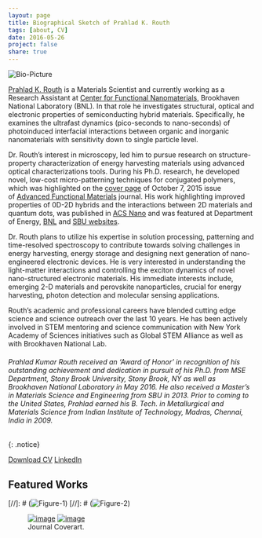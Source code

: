 ```yaml
---
layout: page
title: Biographical Sketch of Prahlad K. Routh
tags: [about, CV]
date: 2016-05-26
project: false
share: true
---
```

    
![Bio-Picture]({{site.url}}/images/Portrait-prahlad-2.jpg)

[Prahlad K. Routh](http://www.prahlad.xyz) is a Materials Scientist and currently working as a Research Assistant at [Center for Functional Nanomaterials](http://www.bnl.gov/cfn/), Brookhaven National Laboratory (BNL). In that role he investigates structural, optical and electronic properties of semiconducting hybrid materials. Specifically, he examines the ultrafast dynamics (pico-seconds to nano-seconds) of photoinduced interfacial interactions between organic and inorganic nanomaterials with sensitivity down to single particle level. 

Dr. Routh’s interest in microscopy, led him to pursue research on structure-property characterization of energy harvesting materials using advanced optical characterizations tools. During his Ph.D. research, he developed novel, low-cost micro-patterning techniques for conjugated polymers, which was highlighted on the [cover page](http://doi.org/10.1002/adfm.201570244) of October 7, 2015 issue of [Advanced Functional Materials](http://doi.org/10.1002/adfm.201502463) journal. His work highlighting improved properties of 0D-2D hybrids and the interactions between 2D materials and quantum dots, was published in [ACS Nano](http://doi.org/10.1021/acsnano.6b01538) and was featured at Department of Energy, [BNL](https://www.bnl.gov/newsroom/news.php?a=11829) and [SBU websites](http://www.stonybrook.edu/happenings/research/sbu-grad-students-help-pioneer-new-approach-for-improving-solar-cells/).

Dr. Routh plans to utilize his expertise in solution processing, patterning and time-resolved spectroscopy to contribute towards solving challenges in energy harvesting, energy storage and designing next generation of nano-engineered electronic devices. He is very interested in understanding the light-matter interactions and controlling the exciton dynamics of novel nano-structured electronic materials.  His immediate interests include, emerging 2-D materials and perovskite nanoparticles, crucial for energy harvesting, photon detection and molecular sensing applications.


Routh’s academic and professional careers have blended cutting edge science and science outreach over the last 10 years. He has been actively involved in STEM mentoring and science communication with New York Academy of Sciences initiatives such as Global STEM Alliance as well as with Brookhaven National Lab.


###### Prahlad Kumar Routh received an ‘Award of Honor’ in recognition of his outstanding achievement and dedication in pursuit of his Ph.D. from MSE Department, Stony Brook University, Stony Brook, NY as well as Brookhaven National Laboratory in May 2016. He also received a Master’s in Materials Science and Engineering from SBU in 2013. Prior to coming to the United States, Prahlad earned his B. Tech. in Metallurgical and Materials Science from Indian Institute of Technology, Madras, Chennai, India in 2009. 
{: .notice}

	
<a href="{{site.url}}/Downloads/CV_PKR.pdf" class="btn btn-warning">Download CV</a>  <a href="http://www.linkedin.com/in/prouth" class="btn btn-info">LinkedIn</a>

[CV]:{{site.url}}/Downloads/CV_PKR.pdf


## Featured Works

[//]: # (![Figure-1]({{site.url}}/Downloads/adfm.png))
[//]: # (![Figure-2]({{site.url}}/Downloads/chemcomm.png))

<figure class="half">
	<a href="http://doi.org/10.1002/adfm.201570244"><img src="{{site.url}}/Downloads/adfm.png" alt="image"></a>
	<a href="http://pubs.rsc.org/en/content/articlepdf/2014/cc/c3cc47975g"><img src="{{site.url}}/Downloads/chemcomm.png" alt="image"></a>
	<figcaption>Journal Coverart.</figcaption>
</figure>


